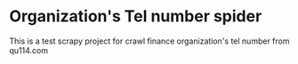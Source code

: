 # Organization's Tel number spider

This is a test scrapy project for crawl finance organization's tel number from qu114.com


